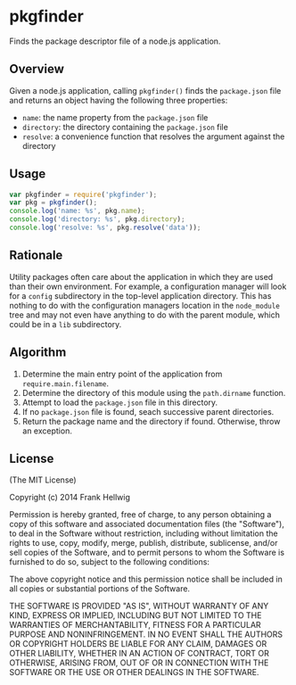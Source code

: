 # pkgfinder

Finds the package descriptor file of a node.js application.

## Overview

Given a node.js application, calling `pkgfinder()` finds the `package.json`
file and returns an object having the following three properties:

- `name`: the name property from the `package.json` file
- `directory`: the directory containing the `package.json` file
- `resolve`: a convenience function that resolves the argument against the directory

## Usage

```javascript
var pkgfinder = require('pkgfinder');
var pkg = pkgfinder();
console.log('name: %s', pkg.name);
console.log('directory: %s', pkg.directory);
console.log('resolve: %s', pkg.resolve('data'));
```

## Rationale

Utility packages often care about the application in which they are used than
their own environment. For example, a configuration manager will look for a
`config` subdirectory in the top-level application directory. This has nothing
to do with the configuration managers location in the `node_module` tree and
may not even have anything to do with the parent module, which could be in a
`lib` subdirectory.

## Algorithm

1. Determine the main entry point of the application from `require.main.filename`.
2. Determine the directory of this module using the `path.dirname` function.
3. Attempt to load the `package.json` file in this directory.
4. If no `package.json` file is found, seach successive parent directories.
5. Return the package name and the directory if found. Otherwise, throw an exception.

## License

(The MIT License)

Copyright (c) 2014 Frank Hellwig

Permission is hereby granted, free of charge, to any person obtaining a copy of this software and associated documentation files (the "Software"), to deal in the Software without restriction, including without limitation the rights to use, copy, modify, merge, publish, distribute, sublicense, and/or sell copies of the Software, and to permit persons to whom the Software is furnished to do so, subject to the following conditions:

The above copyright notice and this permission notice shall be included in all copies or substantial portions of the Software.

THE SOFTWARE IS PROVIDED "AS IS", WITHOUT WARRANTY OF ANY KIND, EXPRESS OR IMPLIED, INCLUDING BUT NOT LIMITED TO THE WARRANTIES OF MERCHANTABILITY, FITNESS FOR A PARTICULAR PURPOSE AND NONINFRINGEMENT. IN NO EVENT SHALL THE AUTHORS OR COPYRIGHT HOLDERS BE LIABLE FOR ANY CLAIM, DAMAGES OR OTHER LIABILITY, WHETHER IN AN ACTION OF CONTRACT, TORT OR OTHERWISE, ARISING FROM, OUT OF OR IN CONNECTION WITH THE SOFTWARE OR THE USE OR OTHER DEALINGS IN THE SOFTWARE.
